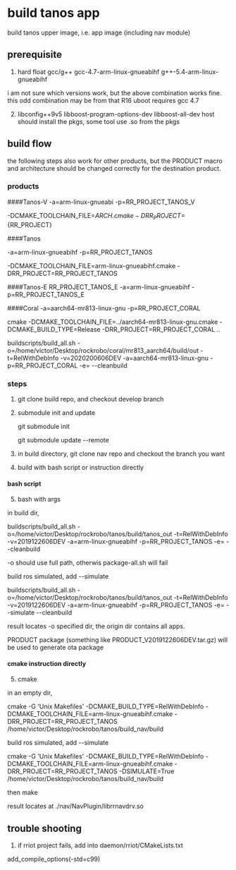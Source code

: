 # build tanos app

build tanos upper image, i.e. app image (including nav module)

## prerequisite
1. hard float gcc/g++
	gcc-4.7-arm-linux-gnueabihf
	g++-5.4-arm-linux-gnueabihf

 i am not sure which versions work, but the above combination works fine.
 this odd combination may be from that R16 uboot requires gcc 4.7

2. libconfig++9v5 libboost-program-options-dev libboost-all-dev
 host should install the pkgs, some tool use .so from the pkgs

## build flow

the following steps also work for other products, but the PRODUCT macro and architecture should be changed correctly for the destination product.


### products
####Tanos-V
-a=arm-linux-gnueabi -p=RR_PROJECT_TANOS_V

-DCMAKE_TOOLCHAIN_FILE=${ARCH}.cmake -DRR_PROJECT=${RR_PROJECT}


####Tanos

-a=arm-linux-gnueabihf -p=RR_PROJECT_TANOS

-DCMAKE_TOOLCHAIN_FILE=arm-linux-gnueabihf.cmake -DRR_PROJECT=RR_PROJECT_TANOS


####Tanos-E
RR_PROJECT_TANOS_E
-a=arm-linux-gnueabihf -p=RR_PROJECT_TANOS_E

####Coral
-a=aarch64-mr813-linux-gnu -p=RR_PROJECT_CORAL

cmake -DCMAKE_TOOLCHAIN_FILE=../aarch64-mr813-linux-gnu.cmake -DCMAKE_BUILD_TYPE=Release -DRR_PROJECT=RR_PROJECT_CORAL ..


buildscripts/build_all.sh -o=/home/victor/Desktop/rockrobo/coral/mr813_aarch64/build/out -t=RelWithDebInfo -v=2020200606DEV -a=aarch64-mr813-linux-gnu -p=RR_PROJECT_CORAL -e= --cleanbuild


### steps
1.  git clone build repo, and checkout develop branch 

2.  submodule init and update

    git submodule init
    
    git submodule update --remote

3.  in build directory, git clone nav repo and checkout the branch you want

4.  build with bash script or instruction directly

#### bash script

5. bash with args  

in build dir,

buildscripts/build_all.sh -o=/home/victor/Desktop/rockrobo/tanos/build/tanos_out -t=RelWithDebInfo -v=2019122606DEV -a=arm-linux-gnueabihf -p=RR_PROJECT_TANOS -e= --cleanbuild

-o should use full path, otherwis package-all.sh will fail


build ros simulated, add --simulate

buildscripts/build_all.sh -o=/home/victor/Desktop/rockrobo/tanos/build/tanos_out -t=RelWithDebInfo -v=2019122606DEV -a=arm-linux-gnueabihf -p=RR_PROJECT_TANOS -e= --simulate --cleanbuild 


result locates -o specified dir, the origin dir contains all apps.

PRODUCT package (something like PRODUCT_V2019122606DEV.tar.gz) will be used to generate ota package


#### cmake instruction directly

5. cmake

in an empty dir,

cmake -G 'Unix Makefiles' -DCMAKE_BUILD_TYPE=RelWithDebInfo -DCMAKE_TOOLCHAIN_FILE=arm-linux-gnueabihf.cmake -DRR_PROJECT=RR_PROJECT_TANOS /home/victor/Desktop/rockrobo/tanos/build_nav/build

build ros simulated, add --simulate

cmake -G 'Unix Makefiles' -DCMAKE_BUILD_TYPE=RelWithDebInfo -DCMAKE_TOOLCHAIN_FILE=arm-linux-gnueabihf.cmake -DRR_PROJECT=RR_PROJECT_TANOS -DSIMULATE=True /home/victor/Desktop/rockrobo/tanos/build_nav/build

then 
make

result locates at
./nav/NavPlugin/librrnavdrv.so


## trouble shooting

1. if rriot project fails, add into daemon/rriot/CMakeLists.txt

add_compile_options(-std=c99)

